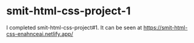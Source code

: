 # smit-html-css-project-1
I completed smit-html-css-project#1. It can be seen at https://smit-html-css-enahnceai.netlify.app/
